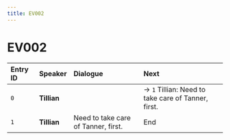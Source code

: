 ```yaml
---
title: EV002
---
```


# EV002


| Entry ID | Speaker | Dialogue | Next |
| :------- | :------ | :------- | :------------ |
| `0` | **Tillian** |  | → `1` Tillian: Need to take care of Tanner, first\. |
| `1` | **Tillian** | Need to take care of Tanner, first\. | End |
